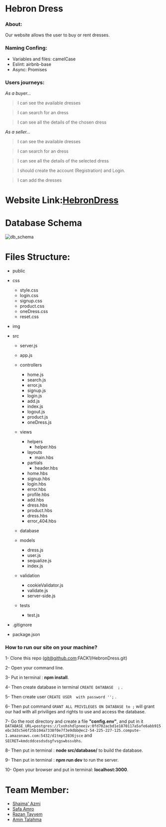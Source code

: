 # Hebron Dress
### About:
   Our website allows the user to buy or rent dresses.

### Naming Confing: 
 - Variables and files: camelCase
 - Eslint: airbnb-base
 - Async: Promises 

### Users journeys: 

*As a buyer...*
 > I can see the available dresses

 > I can search for an dress
   
 > I can see all the details of the chosen dress


*As a seller...*

 > I can see the available dresses

 > I can search for an dress
   
 > I can see all the details of the selected dress
 
 > I should create the account (Registration) and Login.
 
 > I can add the dresses
 
 
# Website Link:[HebronDress]()

# Database Schema

![db_schema](https://user-images.githubusercontent.com/26909309/51103183-7e48d800-17ea-11e9-9403-26ee6b60b93f.jpg)


# Files Structure:
  - public
  - css
      - style.css
      - login.css
      - signup.css
      - product.css
      - oneDress.css
      - reset.css
  - img
 
    
  - src 
    - server.js
    - app.js
    - controllers
      - home.js
      - search.js
      - error.js
      - signup.js
      - login.js
      - add.js
      - index.js
      - logout.js
      - product.js
      - oneDress.js
    - views
      - helpers
        - helper.hbs
      - layouts
        - main.hbs
      - partials
        - header.hbs
      - home.hbs
      - signup.hbs
      - login.hbs
      - error.hbs
      - profile.hbs
      - add.hbs
      - dress.hbs
      - product.hbs
      - dress.hbs
      - error_404.hbs
    - database
     - models
        - dress.js
        - user.js
        - sequalize.js
        - index.js
    - validation
        - cookieValidator.js
        - validate.js
        - server-side.js
        
    - tests
      - test.js
 - .gitignore
 - package.json
 
  ### How to run our site on your machine?

1- Clone this repo (git@github.com:FACK1/HebronDress.git)

2- Open your command line.

3- Put in terminal : **npm install**.
 
4- Then create database in terminal `CREATE DATABASE  ;` .

5- Then  create user `CREATE USER  with password '';` .

6- Then  put command `GRANT ALL PRIVILEGES ON DATABASE to ;` will grant our had  with all priviliges and rights to use and access the database.
 
7- Go the root directory and create a file **"config.env"**, and put in it `DATABASE_URL=postgres://lvohshdlpneeiv:0fd702acbd1e1870117a5afe6abb915ebc3d3c5e6f25b104a7338f0e7f3e9dbb@ec2-54-225-227-125.compute-1.amazonaws.com:5432/d1tmpt2836jsce` and `SECRET=kmdcddcesdsdsgfvsgswbssvbhs`.

8- Then put in terminal : **node src/database/** to build the database.

9- Then put in terminal : **npm run dev** to run the server.

10- Open your browser and put in terminal: **localhost:3000**.


# Team Member:
- [Shaima' Azmi](https://github.com/shaima96)
- [Safa Amro](https://github.com/safaaamro)
- [Razan Tayyem](https://github.com/RazanTayyem)
- [Amin Talahma](https://github.com/AminTalahma)

